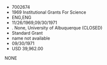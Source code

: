 * 7002674
* 1969 Institutional Grants For Science
* ENG,ENG
* 11/26/1969,09/30/1971
*  . None, University of Albuquerque (CLOSED)
* Standard Grant
*   name not available
* 09/30/1971
* USD 39,962.00

NONE